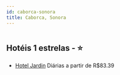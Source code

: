 ```yaml
---
id: caborca-sonora
title: Caborca, Sonora
---
```


<center><img src="http://cdn.smyrooms.com/cloudcontent/fotos/agregadorHotelero/0024/97124/2497124/1.jpg?f=14938746" alt="" /></center>


## Hotéis 1 estrelas - ⭐️

-    [Hotel Jardin](https://www.hurb.com/hoteis/caborca/hotel-jardin-JNP-JP210483?cmp=18055) Diárias a partir de R$83.39
   > 
